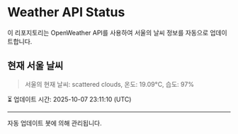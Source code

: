 
# Weather API Status

이 리포지토리는 OpenWeather API를 사용하여 서울의 날씨 정보를 자동으로 업데이트합니다.

## 현재 서울 날씨
> 서울의 현재 날씨: scattered clouds, 온도: 19.09°C, 습도: 97%

⏳ 업데이트 시간: 2025-10-07 23:11:10 (UTC)

---
자동 업데이트 봇에 의해 관리됩니다.
